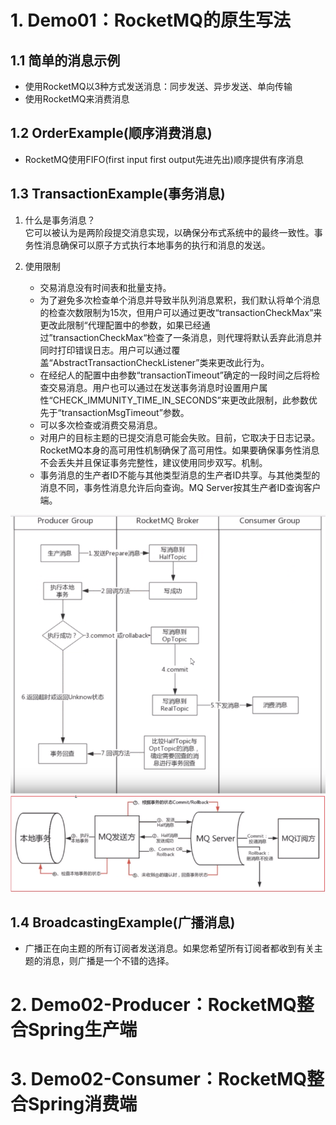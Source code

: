 # 1. Demo01：RocketMQ的原生写法
## 1.1 简单的消息示例
- 使用RocketMQ以3种方式发送消息：同步发送、异步发送、单向传输
- 使用RocketMQ来消费消息

## 1.2 OrderExample(顺序消费消息)
- RocketMQ使用FIFO(first input first output先进先出)顺序提供有序消息

## 1.3 TransactionExample(事务消息)
1. 什么是事务消息？  
它可以被认为是两阶段提交消息实现，以确保分布式系统中的最终一致性。事务性消息确保可以原子方式执行本地事务的执行和消息的发送。

2. 使用限制  
    - 交易消息没有时间表和批量支持。
    - 为了避免多次检查单个消息并导致半队列消息累积，我们默认将单个消息的检查次数限制为15次，但用户可以通过更改“transactionCheckMax”来更改此限制“代理配置中的参数，如果已经通过”transactionCheckMax“检查了一条消息，则代理将默认丢弃此消息并同时打印错误日志。用户可以通过覆盖“AbstractTransactionCheckListener”类来更改此行为。
    - 在经纪人的配置中由参数“transactionTimeout”确定的一段时间之后将检查交易消息。用户也可以通过在发送事务消息时设置用户属性“CHECK_IMMUNITY_TIME_IN_SECONDS”来更改此限制，此参数优先于“transactionMsgTimeout”参数。
    - 可以多次检查或消费交易消息。
    - 对用户的目标主题的已提交消息可能会失败。目前，它取决于日志记录。RocketMQ本身的高可用性机制确保了高可用性。如果要确保事务性消息不会丢失并且保证事务完整性，建议使用同步双写。机制。
    - 事务消息的生产者ID不能与其他类型消息的生产者ID共享。与其他类型的消息不同，事务性消息允许后向查询。MQ Server按其生产者ID查询客户端。


![RocketMQ事务消息](https://github.com/chimmhuang/laboratory/blob/master/02-RocketMQ/images/RocketMQ%E4%BA%8B%E5%8A%A1%E6%B6%88%E6%81%AF.png)
![RocketMQ分布式事务.png](https://github.com/chimmhuang/laboratory/blob/master/02-RocketMQ/images/RocketMQ%E5%88%86%E5%B8%83%E5%BC%8F%E4%BA%8B%E5%8A%A1.png)

## 1.4 BroadcastingExample(广播消息)
- 广播正在向主题的所有订阅者发送消息。如果您希望所有订阅者都收到有关主题的消息，则广播是一个不错的选择。

# 2. Demo02-Producer：RocketMQ整合Spring生产端

# 3. Demo02-Consumer：RocketMQ整合Spring消费端
